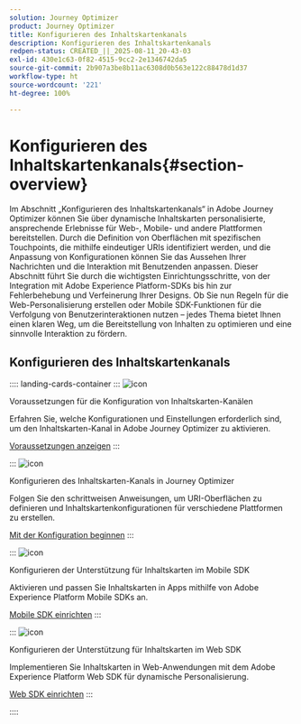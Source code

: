 ```yaml
---
solution: Journey Optimizer
product: Journey Optimizer
title: Konfigurieren des Inhaltskartenkanals
description: Konfigurieren des Inhaltskartenkanals
redpen-status: CREATED_||_2025-08-11_20-43-03
exl-id: 430e1c63-0f82-4515-9cc2-2e1346742da5
source-git-commit: 2b907a3be8b11ac6308d0b563e122c88478d1d37
workflow-type: ht
source-wordcount: '221'
ht-degree: 100%

---
```


# Konfigurieren des Inhaltskartenkanals{#section-overview}

Im Abschnitt „Konfigurieren des Inhaltskartenkanals“ in Adobe Journey Optimizer können Sie über dynamische Inhaltskarten personalisierte, ansprechende Erlebnisse für Web-, Mobile- und andere Plattformen bereitstellen. Durch die Definition von Oberflächen mit spezifischen Touchpoints, die mithilfe eindeutiger URIs identifiziert werden, und die Anpassung von Konfigurationen können Sie das Aussehen Ihrer Nachrichten und die Interaktion mit Benutzenden anpassen. Dieser Abschnitt führt Sie durch die wichtigsten Einrichtungsschritte, von der Integration mit Adobe Experience Platform-SDKs bis hin zur Fehlerbehebung und Verfeinerung Ihrer Designs. Ob Sie nun Regeln für die Web-Personalisierung erstellen oder Mobile SDK-Funktionen für die Verfolgung von Benutzerinteraktionen nutzen – jedes Thema bietet Ihnen einen klaren Weg, um die Bereitstellung von Inhalten zu optimieren und eine sinnvolle Interaktion zu fördern.

## Konfigurieren des Inhaltskartenkanals

:::: landing-cards-container
:::
![icon](https://cdn.experienceleague.adobe.com/icons/gear.svg)

Voraussetzungen für die Konfiguration von Inhaltskarten-Kanälen

Erfahren Sie, welche Konfigurationen und Einstellungen erforderlich sind, um den Inhaltskarten-Kanal in Adobe Journey Optimizer zu aktivieren.

[Voraussetzungen anzeigen](../using/content-card/content-card-configuration-prereq.md)
:::

:::
![icon](https://cdn.experienceleague.adobe.com/icons/circle-play.svg)

Konfigurieren des Inhaltskarten-Kanals in Journey Optimizer

Folgen Sie den schrittweisen Anweisungen, um URI-Oberflächen zu definieren und Inhaltskartenkonfigurationen für verschiedene Plattformen zu erstellen.

[Mit der Konfiguration beginnen](../using/content-card/content-card-configuration.md)
:::

:::
![icon](https://cdn.experienceleague.adobe.com/icons/code-branch.svg)

Konfigurieren der Unterstützung für Inhaltskarten im Mobile SDK

Aktivieren und passen Sie Inhaltskarten in Apps mithilfe von Adobe Experience Platform Mobile SDKs an.

[Mobile SDK einrichten](../using/content-card/content-card-lp.md)
:::

:::
![icon](https://cdn.experienceleague.adobe.com/icons/code-branch.svg)

Konfigurieren der Unterstützung für Inhaltskarten im Web SDK

Implementieren Sie Inhaltskarten in Web-Anwendungen mit dem Adobe Experience Platform Web SDK für dynamische Personalisierung.

[Web SDK einrichten](../using/content-card/content-card-configuration-sdk.md)
:::

::::
